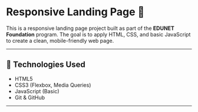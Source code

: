 # Responsive Landing Page 🚀

This is a responsive landing page project built as part of the **EDUNET Foundation** program. The goal is to apply HTML, CSS, and basic JavaScript to create a clean, mobile-friendly web page.

---

## 🧰 Technologies Used

- HTML5
- CSS3 (Flexbox, Media Queries)
- JavaScript (Basic)
- Git & GitHub

---
